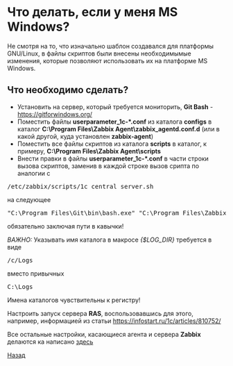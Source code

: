 # Что делать, если у меня MS Windows?

Не смотря на то, что изначально шаблон создавался для платформы GNU/Linux, в файлы скриптов были внесены необходимымые изменения, которые позволяют использовать их на платформе MS Windows.

## Что необходимо сделать?

* Установить на сервер, который требуется мониторить, **Git Bash** - https://gitforwindows.org/
* Поместить файлы **userparameter_1c-*.conf** из каталога **configs** в каталог **C:\Program Files\Zabbix Agent\zabbix_agentd.conf.d** (или в какой другой, куда установлен **zabbix-agent**)
* Поместить все файлы скриптов из каталога **scripts** в каталог, к примеру, **C:\Program Files\Zabbix Agent\scripts**
* Внести правки в файлы **userparameter_1c-*.conf** в части строки вызова скриптов, заменив в каждой строке вызов срипта по аналогии с
<pre>/etc/zabbix/scripts/1c_central_server.sh</pre>
на следующее
<pre>"C:\Program Files\Git\bin\bash.exe" "C:\Program Files\Zabbix Agent\scripts\1c_central_server.sh"</pre>
обязательно заключая пути в кавычки!

*ВАЖНО:* Указывать имя каталога в макросе *{$LOG_DIR}* требуется в виде
<pre>/c/Logs</pre>
вместо привычных
<pre>C:\Logs</pre>
Имена каталогов чувствительны к регистру!

Настроить запуск сервера **RAS**, воспользовавшись для этого, например, информацией из статьи https://infostart.ru/1c/articles/810752/

Все остальные настройки, касающиеся агента и сервера **Zabbix** делаются ка написано [здесь](./install.md)

[Назад](../README.md)
